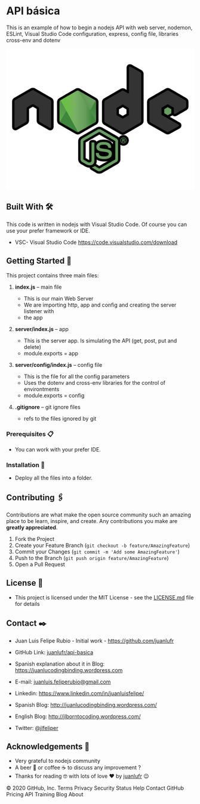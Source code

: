 <!-- API básica -->

# API básica

This is an example of how to begin a nodejs API with web server, nodemon, ESLint, Visual Studio Code configuration, express, config file, libraries cross-env and dotenv

![Node](https://github.com/juanlufr/api-basica/blob/master/node-js.png)

## Built With 🛠️

This code is written in nodejs with Visual Studio Code.
Of course you can use your prefer framework or IDE.

- VSC- Visual Studio Code https://code.visualstudio.com/download

<!-- GETTING STARTED -->

## Getting Started 🚀

This project contains three main files:

1. **index.js** – main file

   - This is our main Web Server
   - We are importing http, app and config and creating the server listener with
   - the app

2. **server/index.js** – app

   - This is the server app. Is simulating the API (get, post, put and delete)
   - module.exports = app

3. **server/config/index.js** – config file

   - This is the file for all the config parameters
   - Uses the dotenv and cross-env libraries for the control of environtments
   - module.exports = config

4. **.gitignore** – git ignore files

   - refs to the files ignored by git

### Prerequisites 📋

- You can work with your prefer IDE.

### Installation 🔧

- Deploy all the files into a folder.

<!-- CONTRIBUTING -->

## Contributing 🖇️

Contributions are what make the open source community such an amazing place to be learn, inspire, and create. Any contributions you make are **greatly appreciated**.

1. Fork the Project
2. Create your Feature Branch (`git checkout -b feature/AmazingFeature`)
3. Commit your Changes (`git commit -m 'Add some AmazingFeature'`)
4. Push to the Branch (`git push origin feature/AmazingFeature`)
5. Open a Pull Request

<!-- LICENSE -->

## License 📄

- This project is licensed under the MIT License - see the [LICENSE.md](https://github.com/juanlufr/Java-CustomerAwarded/blob/master/LICENSE.md) file for details

<!-- CONTACT -->

## Contact ✒️

- Juan Luis Felipe Rubio - Initial work - https://github.com/juanlufr

- GitHub Link: [juanlufr/api-basica](https://github.com/juanlufr/api-basica)

- Spanish explanation about it in Blog: https://juanlucodingbinding.wordpress.com

- E-mail: juanluis.feliperubio@gmail.com

- Linkedin: https://www.linkedin.com/in/juanluisfelipe/

- Spanish Blog: http://juanlucodingbinding.wordpress.com/

- English Blog: http://jlborntocoding.wordpress.com/

- Twitter: [@jlfeliper](https://twitter.com/jlfeliper)

<!-- ACKNOWLEDGEMENTS -->

## Acknowledgements 🎁

- Very grateful to nodejs community
- A beer 🍺 or coffee ☕ to discuss any improvement ?
- Thanks for reading 🤓 with lots of love ❤️ by [juanlufr](https://github.com/juanlufr) 😉

© 2020 GitHub, Inc.
Terms
Privacy
Security
Status
Help
Contact GitHub
Pricing
API
Training
Blog
About
